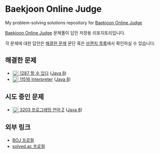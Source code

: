 # Baekjoon Online Judge
My problem-solving solutions repository for [Baekjoon Online Judge](https://www.acmicpc.net)

[Baekjoon Online Judge](https://www.acmicpc.net) 문제풀이 답안 저장용 리포지토리입니다.

각 문제에 대한 답안은 [해결한 문제](#해결한-문제) 문단 혹은 [브랜치 목록](https://github.com/No-Eul/BaekjoonOnlineJudge/branches/all)에서 확인하실 수 있습니다.

## 해결한 문제
* [<img src="https://static.solved.ac/tier_small/17.svg" height="20" align="center"> 1287 할 수 있다](https://www.acmicpc.net/problem/1287) ([Java 8](https://github.com/No-Eul/BaekjoonOnlineJudge/tree/1287/java))
* [<img src="https://static.solved.ac/tier_small/21.svg" height="20" align="center"> 11516 Interpreter](https://www.acmicpc.net/problem/11516) ([Java 8](https://github.com/No-Eul/BaekjoonOnlineJudge/tree/11516/java))

## 시도 중인 문제
* [<img src="https://static.solved.ac/tier_small/22.svg" height="20" align="center"> 3203 프로그래밍 언어 Z](https://www.acmicpc.net/problem/3203) ([Java 8](https://github.com/No-Eul/BaekjoonOnlineJudge/tree/3203/java))

## 외부 링크
* [BOJ 프로필](https://www.acmicpc.net/user/noeul)
* [solved.ac 프로필](https://solved.ac/profile/noeul)
